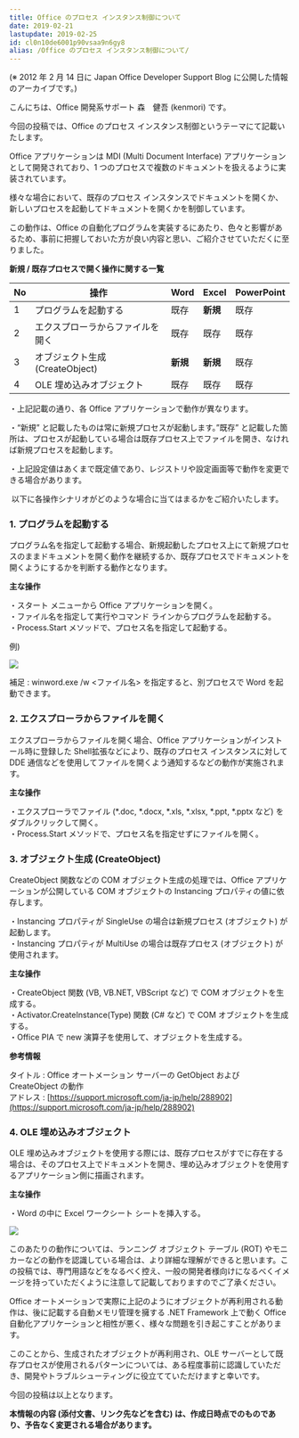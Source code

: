 ```yaml
---
title: Office のプロセス インスタンス制御について
date: 2019-02-21
lastupdate: 2019-02-25
id: cl0n10de6001p90vsaa9n6gy8
alias: /Office のプロセス インスタンス制御について/
---
```


(※ 2012 年 2 月 14 日に Japan Office Developer Support Blog に公開した情報のアーカイブです。)

こんにちは、Office 開発系サポート 森　健吾 (kenmori) です。

今回の投稿では、Office のプロセス インスタンス制御というテーマにて記載いたします。

Office アプリケーションは MDI (Multi Document Interface) アプリケーションとして開発されており、1 つのプロセスで複数のドキュメントを扱えるように実装されています。

様々な場合において、既存のプロセス インスタンスでドキュメントを開くか、新しいプロセスを起動してドキュメントを開くかを制御しています。

この動作は、Office の自動化プログラムを実装するにあたり、色々と影響があるため、事前に把握しておいた方が良い内容と思い、ご紹介させていただくに至りました。

**新規 / 既存プロセスで開く操作に関する一覧**

|No|操作|Word|Excel|PowerPoint|
|---|---|---|---|---|
|1|プログラムを起動する|既存|**新規**|既存|
|2|エクスプローラからファイルを開く|既存|既存|既存|
|3|オブジェクト生成 (CreateObject)|**新規**|**新規**|既存|
|4|OLE 埋め込みオブジェクト|既存|既存|既存|

・上記記載の通り、各 Office アプリケーションで動作が異なります。

・“新規” と記載したものは常に新規プロセスが起動します。”既存” と記載した箇所は、プロセスが起動している場合は既存プロセス上でファイルを開き、なければ新規プロセスを起動します。

・上記設定値はあくまで既定値であり、レジストリや設定画面等で動作を変更できる場合があります。

 以下に各操作シナリオがどのような場合に当てはまるかをご紹介いたします。

### 1. プログラムを起動する

プログラム名を指定して起動する場合、新規起動したプロセス上にて新規プロセスのままドキュメントを開く動作を継続するか、既存プロセスでドキュメントを開くようにするかを判断する動作となります。

**主な操作**

・スタート メニューから Office アプリケーションを開く。  
・ファイル名を指定して実行やコマンド ラインからプログラムを起動する。  
・Process.Start メソッドで、プロセス名を指定して起動する。  

例)

![](image1.png)  

補足 : winword.exe /w <ファイル名> を指定すると、別プロセスで Word を起動できます。

### 2. エクスプローラからファイルを開く

エクスプローラからファイルを開く場合、Office アプリケーションがインストール時に登録した Shell拡張などにより、既存のプロセス インスタンスに対して DDE 通信などを使用してファイルを開くよう通知するなどの動作が実施されます。

**主な操作**

・エクスプローラでファイル (\*.doc, \*.docx, \*.xls, \*.xlsx, \*.ppt, \*.pptx など) をダブルクリックして開く。  
・Process.Start メソッドで、プロセス名を指定せずにファイルを開く。

### 3. オブジェクト生成 (CreateObject)

CreateObject 関数などの COM オブジェクト生成の処理では、Office アプリケーションが公開している COM オブジェクトの Instancing プロパティの値に依存します。

・Instancing プロパティが SingleUse の場合は新規プロセス (オブジェクト) が起動します。  
・Instancing プロパティが MultiUse の場合は既存プロセス (オブジェクト) が使用されます。

**主な操作**

・CreateObject 関数 (VB, VB.NET, VBScript など) で COM オブジェクトを生成する。  
・Activator.CreateInstance(Type) 関数 (C# など) で COM オブジェクトを生成する。  
・Office PIA で new 演算子を使用して、オブジェクトを生成する。

  
**参考情報**

タイトル : Office オートメーション サーバーの GetObject および CreateObject の動作  
アドレス : [https://support.microsoft.com/ja-jp/help/288902](https://support.microsoft.com/ja-jp/help/288902)

### 4. OLE 埋め込みオブジェクト

OLE 埋め込みオブジェクトを使用する際には、既存プロセスがすでに存在する場合は、そのプロセス上でドキュメントを開き、埋め込みオブジェクトを使用するアプリケーション側に描画されます。

**主な操作**

・Word の中に Excel ワークシート シートを挿入する。

![](image2.png)

このあたりの動作については、ランニング オブジェクト テーブル (ROT) やモニカーなどの動作を認識している場合は、より詳細な理解ができると思います。この投稿では、専門用語などをなるべく控え、一般の開発者様向けになるべくイメージを持っていただくように注意して記載しておりますのでご了承ください。

Office オートメーションで実際に上記のようにオブジェクトが再利用される動作は、後に記載する自動メモリ管理を擁する .NET Framework 上で動く Office自動化アプリケーションと相性が悪く、様々な問題を引き起こすことがあります。

このことから、生成されたオブジェクトが再利用され、OLE サーバーとして既存プロセスが使用されるパターンについては、ある程度事前に認識していただき、開発やトラブルシューティングに役立てていただけますと幸いです。

今回の投稿は以上となります。

**本情報の内容 (添付文書、リンク先などを含む) は、作成日時点でのものであり、予告なく変更される場合があります。**